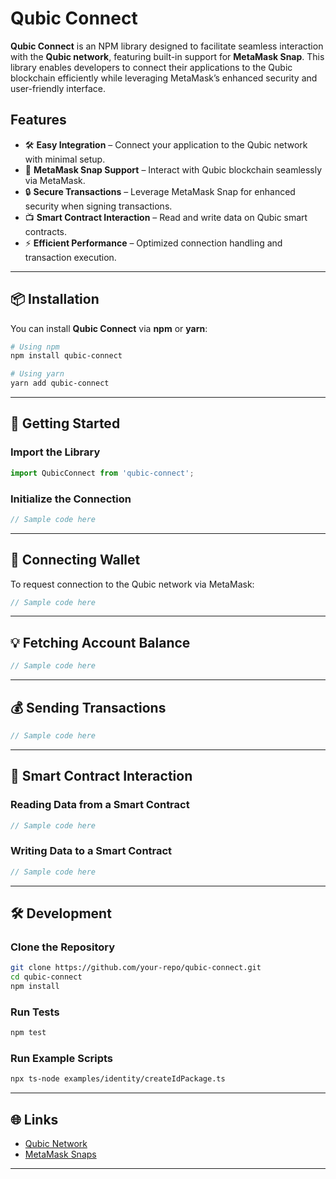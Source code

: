 # Qubic Connect

**Qubic Connect** is an NPM library designed to facilitate seamless interaction with the **Qubic network**, featuring built-in support for **MetaMask Snap**. This library enables developers to connect their applications to the Qubic blockchain efficiently while leveraging MetaMask’s enhanced security and user-friendly interface.

## Features

- 🛠 **Easy Integration** – Connect your application to the Qubic network with minimal setup.
- 🔗 **MetaMask Snap Support** – Interact with Qubic blockchain seamlessly via MetaMask.
- 🔒 **Secure Transactions** – Leverage MetaMask Snap for enhanced security when signing transactions.
- 📺 **Smart Contract Interaction** – Read and write data on Qubic smart contracts.
- ⚡ **Efficient Performance** – Optimized connection handling and transaction execution.

---

## 📦 Installation

You can install **Qubic Connect** via **npm** or **yarn**:

```sh
# Using npm
npm install qubic-connect

# Using yarn
yarn add qubic-connect
```

---

## 🚀 Getting Started

### Import the Library

```javascript
import QubicConnect from 'qubic-connect';
```

### Initialize the Connection

```javascript
// Sample code here
```

---

## 🔑 Connecting Wallet

To request connection to the Qubic network via MetaMask:

```javascript
// Sample code here
```

---

## 💡 Fetching Account Balance

```javascript
// Sample code here
```

---

## 💰 Sending Transactions

```javascript
// Sample code here
```

---

## 💜 Smart Contract Interaction

### Reading Data from a Smart Contract

```javascript
// Sample code here
```

### Writing Data to a Smart Contract

```javascript
// Sample code here
```

---

## 🛠 Development

### Clone the Repository

```sh
git clone https://github.com/your-repo/qubic-connect.git
cd qubic-connect
npm install
```

### Run Tests

```sh
npm test
```

### Run Example Scripts

```sh
npx ts-node examples/identity/createIdPackage.ts
```

---

## 🌐 Links

- [Qubic Network](https://qubic.org/)
- [MetaMask Snaps](https://metamask.io/snaps/)

---
